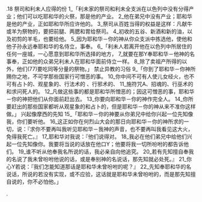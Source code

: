 .18 
祭司和利未人应得的份 
1_「利未家的祭司和利未全支派在以色列中没有分得产业；他们可以吃耶和华的火祭，那是他的产业。 2_他在弟兄中没有产业；耶和华是他的产业，正如耶和华所应许他的。 3_祭司从百姓当得的权益是这样：凡献牛或羊为祭物的，要把前腿、两腮和胃给祭司。 4_初收的五谷、新酒和新的油，以及初剪的羊毛，也要给他。 5_因为耶和华－你的神从你众支派中拣选他，使他和他子孙永远奉耶和华的名侍立，事奉。 
6_「利未人若离开他在以色列中所居住的任何一座城，一心愿意到耶和华所选择的地方， 7_就要在那Y奉耶和华－他神的名事奉，正如他的众弟兄利未人在耶和华面前侍立一样。 8_除了卖祖产所得的以外，他们(77)要吃同等分量的祭物。」 
禁止异教的习俗 
9_「你到了耶和华－你神所赐你之地，不可学那些国家行可憎恶的事。 10_你中间不可有人使儿女经火，也不可有占卜的、观星象的、行法术的 、行邪术的、 11_施符咒A、招魂的、行巫术的和求问死人的。 12_凡做这些事的都是耶和华所憎恶的；因这可憎恶的事，耶和华－你的神把他们从你面前赶出去。 13_你要向耶和华－你的神作完全人。 14_你所要赶出的那些国家都听从观星象的和占卜的，但是耶和华－你的神从来不准你这样做。」 
兴起像摩西的先知 
15_「耶和华－你的神要从你弟兄中给你兴起一位先知像我，你们要听他。 16_这正如你在何烈山大会的那日向耶和华－你的神所求的一切，说：『求你不要再叫我听见耶和华－我神的声音，也不要再叫我看见这大火，免得我死亡。』 17_耶和华对我说：『他们说得对。 18_我必在他们弟兄中给他们兴起一位先知像你。我要将当说的话放在他口Y；他要将我一切所吩咐的都告诉他们。 19_谁不听从他奉我名所说的话，我必亲自向他追究。 20_若有先知擅自奉我的名说了我未曾吩咐他说的话，或是奉别神的名说话，那先知就必处死。』 21_你心Y若说：『我们怎能知道那话是耶和华未曾吩咐的呢？』 22_先知奉耶和华的名说话，所说的若没有实现，或不应验，这话就是耶和华未曾吩咐的，而是那先知擅自说的，你不必怕他。」 
     
. 
